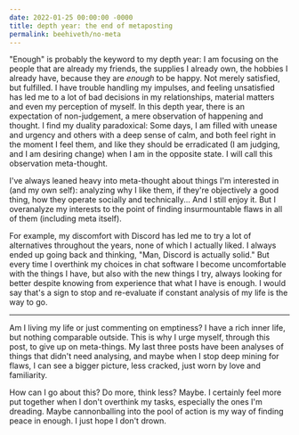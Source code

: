 ```yaml
---
date: 2022-01-25 00:00:00 -0000
title: depth year: the end of metaposting
permalink: beehiveth/no-meta
---
```


"Enough" is probably the keyword to my depth year: I am focusing on the people that are already my friends, the supplies I already own, the hobbies I already have, because they are *enough* to be happy. Not merely satisfied, but fulfilled. I have trouble handling my impulses, and feeling unsatisfied has led me to a lot of bad decisions in my relationships, material matters and even my perception of myself. In this depth year, there is an expectation of non-judgement, a mere observation of happening and thought. I find my duality paradoxical: Some days, I am filled with unease and urgency and others with a deep sense of calm, and both feel right in the moment I feel them, and like they should be erradicated (I am judging, and I am desiring change) when I am in the opposite state. I will call this observation meta-thought.

I've always leaned heavy into meta-thought about things I'm interested in (and my own self): analyzing why I like them, if they're objectively a good thing, how they operate socially and technically... And I still enjoy it. But I overanalyze my interests to the point of finding insurmountable flaws in all of them (including meta itself).

For example, my discomfort with Discord has led me to try a lot of alternatives throughout the years, none of which I actually liked. I always ended up going back and thinking, "Man, Discord is actually solid." But every time I overthink my choices in chat software I become uncomfortable with the things I have, but also with the new things I try, always looking for better despite knowing from experience that what I have is enough. I would say that's a sign to stop and re-evaluate if constant analysis of my life is the way to go.

--- 

Am I living my life or just commenting on emptiness? I have a rich inner life, but nothing comparable outside. This is why I urge myself, through this post, to give up on meta-things. My last three posts have been analyses of things that didn't need analysing, and maybe when I stop deep mining for flaws, I can see a bigger picture, less cracked, just worn by love and familiarity.

How can I go about this? Do more, think less? Maybe. I certainly feel more put together when I don't overthink my tasks, especially the ones I'm dreading. Maybe cannonballing into the pool of action is my way of finding peace in enough. I just hope I don't drown.